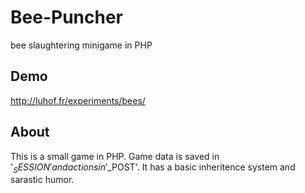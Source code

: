 # Bee-Puncher
bee slaughtering minigame in PHP

## Demo
http://luhof.fr/experiments/bees/

## About

This is a small game in PHP. Game data is saved in '$_SESSION' and actions in '$_POST'. It has a basic inheritence system and sarastic humor.
